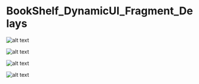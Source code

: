 # BookShelf_DynamicUI_Fragment_Delays

![alt text](https://github.com/thuc753951/BookShelf_DynamicUI_Fragment_Delays/blob/master/Capture1.jpg?raw=true)

![alt text](https://github.com/thuc753951/BookShelf_DynamicUI_Fragment_Delays/blob/master/Capture2.jpg?raw=true)

![alt text](https://github.com/thuc753951/BookShelf_DynamicUI_Fragment_Delays/blob/master/Capture3.jpg?raw=true)

![alt text](https://github.com/thuc753951/BookShelf_DynamicUI_Fragment_Delays/blob/master/Capture4.jpg?raw=true)

